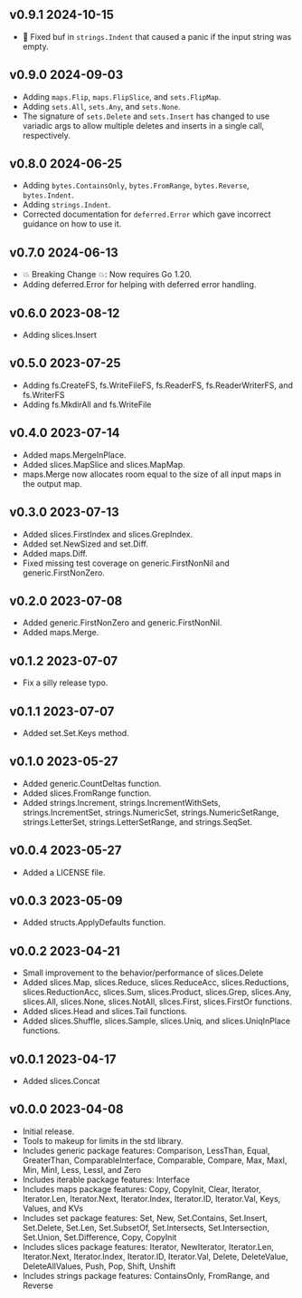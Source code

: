 ## v0.9.1  2024-10-15

 * :hammer: Fixed buf in `strings.Indent` that caused a panic if the input string was empty.

## v0.9.0  2024-09-03

 * Adding `maps.Flip`, `maps.FlipSlice`, and `sets.FlipMap`.
 * Adding `sets.All`, `sets.Any`, and `sets.None`.
 * The signature of `sets.Delete` and `sets.Insert` has changed to use variadic args to allow multiple deletes and inserts in a single call, respectively.

## v0.8.0  2024-06-25

 * Adding `bytes.ContainsOnly`, `bytes.FromRange`, `bytes.Reverse`, `bytes.Indent`.
 * Adding `strings.Indent`.
 * Corrected documentation for `deferred.Error` which gave incorrect guidance on how to use it.

## v0.7.0  2024-06-13

 * :boom: Breaking Change :boom:: Now requires Go 1.20.
 * Adding deferred.Error for helping with deferred error handling.

## v0.6.0  2023-08-12

 * Adding slices.Insert

## v0.5.0  2023-07-25

 * Adding fs.CreateFS, fs.WriteFileFS, fs.ReaderFS, fs.ReaderWriterFS, and fs.WriterFS
 * Adding fs.MkdirAll and fs.WriteFile

## v0.4.0  2023-07-14

 * Added maps.MergeInPlace.
 * Added slices.MapSlice and slices.MapMap.
 * maps.Merge now allocates room equal to the size of all input maps in the output map.

## v0.3.0  2023-07-13

 * Added slices.FirstIndex and slices.GrepIndex.
 * Added set.NewSized and set.Diff.
 * Added maps.Diff.
 * Fixed missing test coverage on generic.FirstNonNil and generic.FirstNonZero.

## v0.2.0  2023-07-08

 * Added generic.FirstNonZero and generic.FirstNonNil.
 * Added maps.Merge.

## v0.1.2  2023-07-07

 * Fix a silly release typo.

## v0.1.1  2023-07-07

 * Added set.Set.Keys method.

## v0.1.0  2023-05-27

 * Added generic.CountDeltas function.
 * Added slices.FromRange function.
 * Added strings.Increment, strings.IncrementWithSets, strings.IncrementSet, strings.NumericSet, strings.NumericSetRange, strings.LetterSet, strings.LetterSetRange, and strings.SeqSet.

## v0.0.4  2023-05-27

 * Added a LICENSE file.

## v0.0.3  2023-05-09

 * Added structs.ApplyDefaults function.

## v0.0.2  2023-04-21

 * Small improvement to the behavior/performance of slices.Delete
 * Added slices.Map, slices.Reduce, slices.ReduceAcc, slices.Reductions,
   slices.ReductionAcc, slices.Sum, slices.Product, slices.Grep, slices.Any,
   slices.All, slices.None, slices.NotAll, slices.First, slices.FirstOr
   functions.
 * Added slices.Head and slices.Tail functions.
 * Added slices.Shuffle, slices.Sample, slices.Uniq, and slices.UniqInPlace
   functions.

## v0.0.1  2023-04-17

 * Added slices.Concat

## v0.0.0  2023-04-08

 * Initial release.
 * Tools to makeup for limits in the std library.
 * Includes generic package features: Comparison, LessThan, Equal, GreaterThan, 
   ComparableInterface, Comparable, Compare, Max, MaxI, Min, MinI,
   Less, LessI, and Zero
 * Includes iterable package features: Interface
 * Includes maps package features: Copy, CopyInit, Clear, Iterator, 
   Iterator.Len, Iterator.Next, Iterator.Index, Iterator.ID, Iterator.Val, Keys,
   Values, and KVs
 * Includes set package features: Set, New, Set.Contains, Set.Insert, 
   Set.Delete, Set.Len, Set.SubsetOf, Set.Intersects, Set.Intersection,
   Set.Union, Set.Difference, Copy, CopyInit
 * Includes slices package features: Iterator, NewIterator, Iterator.Len,
   Iterator.Next, Iterator.Index, Iterator.ID, Iterator.Val, Delete, 
   DeleteValue, DeleteAllValues, Push, Pop, Shift, Unshift
 * Includes strings package features: ContainsOnly, FromRange, and Reverse
